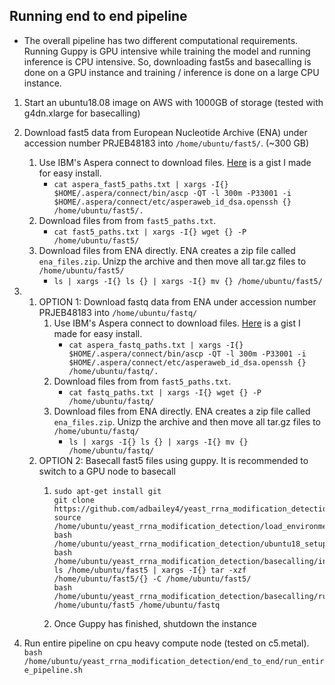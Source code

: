 ## Running end to end pipeline
* The overall pipeline has two different computational requirements. Running Guppy is GPU intensive while training the model
and running inference is CPU intensive. So, downloading fast5s and basecalling is done on a GPU instance and 
  training / inference is done on a large CPU instance.

1) Start an ubuntu18.08 image on AWS with 1000GB of storage (tested with g4dn.xlarge for basecalling)
2) Download fast5 data from European Nucleotide Archive (ENA) under accession number PRJEB48183 into `/home/ubuntu/fast5/`. (~300 GB)
   1) Use IBM's Aspera connect to download files. [Here](https://gist.github.com/adbailey4/237d0ca229f5e3c8033933a50a143348) is a gist I made for easy install.
      * `cat aspera_fast5_paths.txt | xargs -I{} $HOME/.aspera/connect/bin/ascp -QT -l 300m -P33001 -i $HOME/.aspera/connect/etc/asperaweb_id_dsa.openssh {} /home/ubuntu/fast5/.`
   2) Download files from from `fast5_paths.txt`.
      * `cat fast5_paths.txt | xargs -I{} wget {} -P /home/ubuntu/fast5/`
   3) Download files from ENA directly. ENA creates a zip file called `ena_files.zip`. Unizp the archive and then move all tar.gz files to `/home/ubuntu/fast5/`
      * `ls | xargs -I{} ls {} | xargs -I{} mv {} /home/ubuntu/fast5/`
      
3) 
   1) OPTION 1: Download fastq data from ENA under accession number PRJEB48183 into `/home/ubuntu/fastq/` 
      1) Use IBM's Aspera connect to download files. [Here](https://gist.github.com/adbailey4/237d0ca229f5e3c8033933a50a143348) is a gist I made for easy install.
         * `cat aspera_fastq_paths.txt | xargs -I{} $HOME/.aspera/connect/bin/ascp -QT -l 300m -P33001 -i $HOME/.aspera/connect/etc/asperaweb_id_dsa.openssh {} /home/ubuntu/fastq/.`
      2) Download files from from `fast5_paths.txt`.
         * `cat fastq_paths.txt | xargs -I{} wget {} -P /home/ubuntu/fastq/`
      3) Download files from ENA directly. ENA creates a zip file called `ena_files.zip`. Unizp the archive and then move all tar.gz files to `/home/ubuntu/fastq/`
         * `ls | xargs -I{} ls {} | xargs -I{} mv {} /home/ubuntu/fastq/`
   2) OPTION 2: Basecall fast5 files using guppy. It is recommended to switch to a GPU node to basecall
      1) ```
         sudo apt-get install git
         git clone https://github.com/adbailey4/yeast_rrna_modification_detection
         source /home/ubuntu/yeast_rrna_modification_detection/load_environment.sh
         bash /home/ubuntu/yeast_rrna_modification_detection/ubuntu18_setup.sh
         bash /home/ubuntu/yeast_rrna_modification_detection/basecalling/install_guppy.sh
         ls /home/ubuntu/fast5 | xargs -I{} tar -xzf /home/ubuntu/fast5/{} -C /home/ubuntu/fast5/
         bash /home/ubuntu/yeast_rrna_modification_detection/basecalling/run_guppy.sh /home/ubuntu/fast5 /home/ubuntu/fastq
         ```
      2) Once Guppy has finished, shutdown the instance
4) Run entire pipeline on cpu heavy compute node (tested on c5.metal). `bash /home/ubuntu/yeast_rrna_modification_detection/end_to_end/run_entire_pipeline.sh`